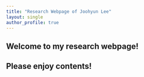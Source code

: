 ```yaml
---
title: "Research Webpage of Joohyun Lee"
layout: single
author_profile: true
---
```


## Welcome to my research webpage!
## Please enjoy contents!
